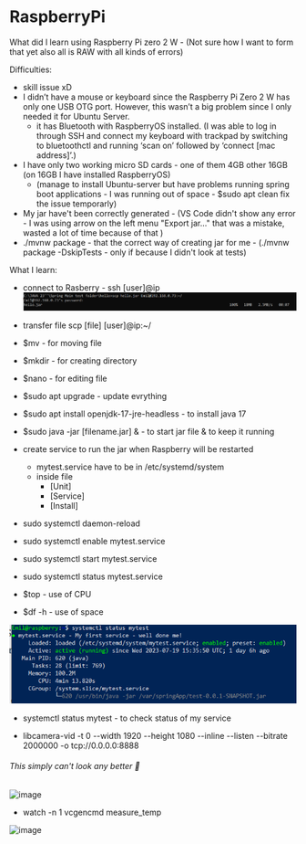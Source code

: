 # RaspberryPi

What did I learn using Raspberry Pi zero 2 W - (Not sure how I want to form that yet also all is RAW with all kinds of errors)

Difficulties:
- skill issue xD
- I didn’t have a mouse or keyboard since the Raspberry Pi Zero 2 W has only one USB OTG port. However, this wasn’t a big problem since I only needed it for Ubuntu Server.
  + it has Bluetooth with RaspberryOS installed. (I was able to log in through SSH and connect my keyboard with trackpad by switching to bluetoothctl and running ‘scan on’ followed by ‘connect [mac address]’.)
- I have only two working micro SD cards - one of them 4GB other 16GB (on 16GB I have installed RaspberryOS)
  + (manage to install Ubuntu-server but have problems running spring boot applications - I was running out of space - $sudo apt clean fix the issue temporarly)
- My jar have't been correctly generated - (VS Code didn't show any error - I was using arrow on the left menu "Export jar..." that was a mistake, wasted a lot of time because of that )
- ./mvnw package - that the correct way of creating jar for me - (./mvnw package -DskipTests - only if because I didn't look at tests)

  

What I learn:
- connect to Rasberry - ssh [user]@ip
![ssh_Copy_file](/images/ssh_Copy_file.png "Copy file")
- transfer file scp [file] [user]@ip:~/
- $mv - for moving file
- $mkdir - for creating directory
- $nano - for editing file
- $sudo apt upgrade - update evrything
- $sudo apt install openjdk-17-jre-headless - to install java 17
- $sudo java -jar [filename.jar] & - to start jar file & to keep it running
- create service to run the jar when Raspberry will be restarted
  - mytest.service have to be in /etc/systemd/system
  - inside file
    - [Unit]
    - [Service]
    - [Install]
- sudo systemctl daemon-reload
- sudo systemctl enable mytest.service
- sudo systemctl start mytest.service
- sudo systemctl status mytest.service
  
- $top - use of CPU
- $df -h - use of space
  
![ssh service status](/images/ssh_status.png "Service status")
- systemctl status mytest - to check status of my service

- libcamera-vid -t 0 --width 1920 --height 1080 --inline --listen --bitrate 2000000 -o tcp://0.0.0.0:8888

###### This simply can't look any better 🤣
![image](https://github.com/user-attachments/assets/bffe53bc-054e-4b39-be63-8e6eee0acd8b)


 - watch -n 1 vcgencmd measure_temp

 ![image](https://github.com/user-attachments/assets/5d3fd677-1c98-45a5-976a-e7e133f46314)
